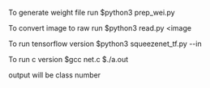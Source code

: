To generate weight file run 
$python3 prep_wei.py

To convert image to raw run 
$python3 read.py <image

To run tensorflow version
$python3 squeezenet_tf.py --in <image>

To run c version
$gcc net.c
$./a.out

output will be class number
